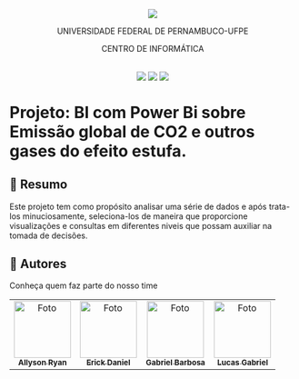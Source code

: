 <p align="center">
  <img align="center" src='https://user-images.githubusercontent.com/54161035/200095500-d5fec4ba-c97e-4f19-9e39-6764418a736b.png' />
</p>
<p align="center">UNIVERSIDADE FEDERAL DE PERNAMBUCO-UFPE</p>
<p align="center">CENTRO DE INFORMÁTICA</p>

##

<p align="center">
  <img align="center" src='https://img.shields.io/badge/Status-complete-green' />
  <img align="center" src='https://img.shields.io/badge/version-1-green' />
  <img align="center" src='https://img.shields.io/badge/release%20date-abr/2023-green' />
</p>

# Projeto: BI com Power Bi sobre Emissão global de CO2 e outros gases do efeito estufa.

## 📕 Resumo

Este projeto tem como propósito analisar uma série de dados e após trata-los minuciosamente, seleciona-los de maneira que proporcione visualizações e consultas em diferentes niveis que possam auxiliar na tomada de decisões.

## 🤝 Autores
Conheça quem faz parte do nosso time
<table>
  <tr>
    <td align="center">
      <a href="https://github.com/AllysonRyanE" title="defina o titulo do link">
        <img src="https://avatars.githubusercontent.com/u/115114528?v=4" width="100px;" alt="Foto"/><br>
        <sub>
          <b>Allyson Ryan</b>
        </sub>
      </a>
    </td>
    <td align="center">
      <a href="https://github.com/erickdan1" title="defina o titulo do link">
        <img src="https://avatars.githubusercontent.com/u/115114338?v=4" width="100px;" alt="Foto"/><br>
        <sub>
          <b>Erick Daniel</b>
        </sub>
      </a>
    </td>
    <td align="center">
      <a href="https://github.com/gabbrbsCin" title="defina o titulo do link">
        <img src="https://avatars.githubusercontent.com/u/114198656?v=4" width="100px;" alt="Foto"/><br>
        <sub>
          <b>Gabriel Barbosa</b>
        </sub>
      </a>
    </td>
    <td align="center">
      <a href="https://github.com/LucasGaab" title="defina o titulo do link">
        <img src="https://avatars.githubusercontent.com/u/94190622?v=4" width="100px;" alt="Foto"/><br>
        <sub>
          <b>Lucas Gabriel</b>
        </sub>
      </a>
    </td>
  </tr>
</table>

